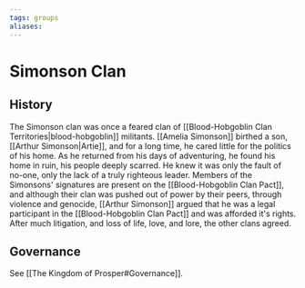 ```yaml
---
tags: groups
aliases:
---
```


# Simonson Clan
## History
The Simonson clan was once a feared clan of [[Blood-Hobgoblin Clan Territories|blood-hobgoblin]] militants. [[Amelia Simonson]] birthed a son, [[Arthur Simonson|Artie]], and for a long time, he cared little for the politics of his home. As he returned from his days of adventuring, he found his home in ruin, his people deeply scarred. He knew it was only the fault of no-one, only the lack of a truly righteous leader. Members of the Simonsons' signatures are present on the [[Blood-Hobgoblin Clan Pact]], and although their clan was pushed out of power by their peers, through violence and genocide, [[Arthur Simonson]] argued that he was a legal participant in the [[Blood-Hobgoblin Clan Pact]] and was afforded it's rights. After much litigation, and loss of life, love, and lore, the other clans agreed.
## Governance
See [[The Kingdom of Prosper#Governance]].
